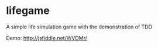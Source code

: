 lifegame
========

A simple life simulation game with the demonstration of TDD

Demo: http://jsfiddle.net/WVDMr/
